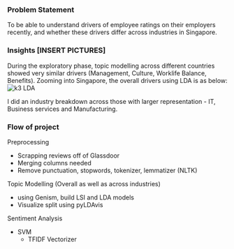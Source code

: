 ### Problem Statement
To be able to understand drivers of employee ratings on their employers recently, and whether these drivers differ across industries in Singapore.

### Insights [INSERT PICTURES]
During the exploratory phase, topic modelling across different countries showed very similar drivers (Management, Culture, Worklife Balance, Benefits).
Zooming into Singapore, the overall drivers using LDA is as below:
![k3 LDA](https://user-images.githubusercontent.com/55055667/87762849-58b8e680-c846-11ea-954f-07c40cb1e8ab.png)


I did an industry breakdown across those with larger representation - IT, Business services and Manufacturing.


### Flow of project

Preprocessing
  - Scrapping reviews off of Glassdoor
  - Merging columns needed
  - Remove punctuation, stopwords, tokenizer, lemmatizer (NLTK)
  
Topic Modelling (Overall as well as across industries)
  - using Genism, build LSI and LDA models
  - Visualize split using pyLDAvis

Sentiment Analysis
  - SVM
    - TFIDF Vectorizer
